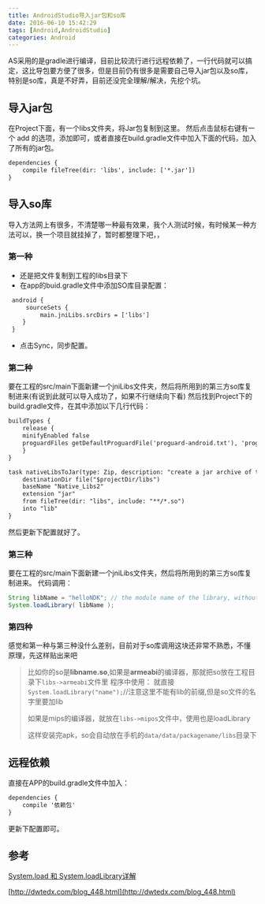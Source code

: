 ```yaml
---
title: AndroidStudio导入jar包和so库
date: 2016-06-10 15:42:29
tags: [Android,AndroidStudio]
categories: Android
---
```

AS采用的是gradle进行编译，目前比较流行进行远程依赖了，一行代码就可以搞定，这比导包要方便了很多，但是目前仍有很多是需要自己导入jar包以及so库，特别是so库，真是不好弄，目前还没完全理解/解决，先挖个坑。
<!-- more -->
## 导入jar包

在Project下面，有一个libs文件夹，将Jar包复制到这里。
然后点击鼠标右键有一个 add 的选项，添加即可，或者直接在build.gradle文件中加入下面的代码，加入了所有的jar包。
``` html
dependencies {
    compile fileTree(dir: 'libs', include: ['*.jar'])
}
```
## 导入so库
导入方法网上有很多，不清楚哪一种最有效果，我个人测试时候，有时候某一种方法可以，换一个项目就挂掉了，暂时都整理下吧，，
### 第一种
- 还是把文件复制到工程的libs目录下
- 在app的buid.gradle文件中添加SO库目录配置：
``` xml
 android {
     sourceSets {
         main.jniLibs.srcDirs = ['libs']
    }
 }
```
- 点击Sync，同步配置。

### 第二种
要在工程的src/main下面新建一个jniLibs文件夹，然后将所用到的第三方so库复制进来(有说到此就可以导入成功了，如果不行继续向下看)
然后找到Project下的build.gradle文件，在其中添加以下几行代码：
``` xml
buildTypes {
	release {
	minifyEnabled false
	proguardFiles getDefaultProguardFile('proguard-android.txt'), 'proguard-rules.pro'
	}
}

task nativeLibsToJar(type: Zip, description: "create a jar archive of the native libs") {
	destinationDir file("$projectDir/libs")
	baseName "Native_Libs2"
	extension "jar"
	from fileTree(dir: "libs", include: "**/*.so")
	into "lib"
}
```
然后更新下配置就好了。
### 第三种
要在工程的src/main下面新建一个jniLibs文件夹，然后将所用到的第三方so库复制进来。
代码调用：
``` java
String libName = "helloNDK"; // the module name of the library, without .so
System.loadLibrary( libName );
```
### 第四种

感觉和第一种与第三种没什么差别，目前对于so库调用这块还非常不熟悉，不懂原理，先这样贴出来吧

> 比如你的so是**libname.so**,如果是**armeabi**的编译器，那就把so放在工程目录下`libs->armeabi`文件里
> 程序中使用：
> 就直接`System.loadLibrary("name");`//注意这里不能有lib的前缀,但是so文件的名字里要加lib
>
> 如果是mips的编译器，就放在`libs->mipos`文件中，使用也是loadLibrary
>
> 这样安装完apk，so会自动放在手机的`data/data/packagename/libs`目录下

## 远程依赖

直接在APP的build.gradle文件中加入：
``` html
dependencies {
    compile '依赖包'
}
```
更新下配置即可。
## 参考
[System.load 和 System.loadLibrary详解](http://blog.csdn.net/ring0hx/article/details/3242245)

[http://dwtedx.com/blog_448.html](http://dwtedx.com/blog_448.html)
